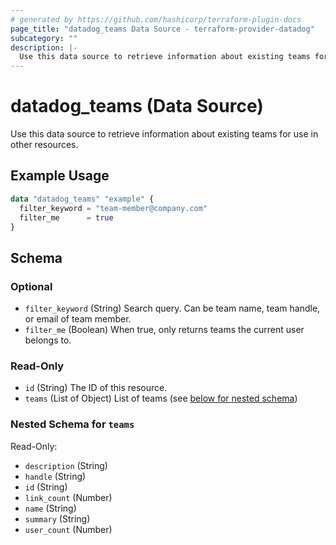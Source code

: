 ```yaml
---
# generated by https://github.com/hashicorp/terraform-plugin-docs
page_title: "datadog_teams Data Source - terraform-provider-datadog"
subcategory: ""
description: |-
  Use this data source to retrieve information about existing teams for use in other resources.
---
```


# datadog_teams (Data Source)

Use this data source to retrieve information about existing teams for use in other resources.

## Example Usage

```terraform
data "datadog_teams" "example" {
  filter_keyword = "team-member@company.com"
  filter_me      = true
}
```

<!-- schema generated by tfplugindocs -->
## Schema

### Optional

- `filter_keyword` (String) Search query. Can be team name, team handle, or email of team member.
- `filter_me` (Boolean) When true, only returns teams the current user belongs to.

### Read-Only

- `id` (String) The ID of this resource.
- `teams` (List of Object) List of teams (see [below for nested schema](#nestedatt--teams))

<a id="nestedatt--teams"></a>
### Nested Schema for `teams`

Read-Only:

- `description` (String)
- `handle` (String)
- `id` (String)
- `link_count` (Number)
- `name` (String)
- `summary` (String)
- `user_count` (Number)
